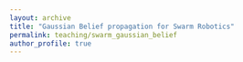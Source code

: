 ```yaml
---
layout: archive
title: "Gaussian Belief propagation for Swarm Robotics"
permalink: teaching/swarm_gaussian_belief
author_profile: true
---
```


<!DOCTYPE html>
<html>
<head>
  <link rel="stylesheet" href="https://gaussianBP.github.io/global.css">
</head>
<body>
  <!-- Container where the Svelte app mounts -->
  <div id="gp-demo"></div>

  <!-- Their compiled Svelte bundle -->
  <script defer src="https://gaussianBP.github.io/build/bundle.js"></script>
  
  <!-- Initialize the component (check their code for how they mount it) -->
  <script>
    // Example: If their app is initialized with a target ID "gp-demo"
    // (This part depends on how their bundle.js is structured. Check their source code!)
  </script>
</body>
</html>
